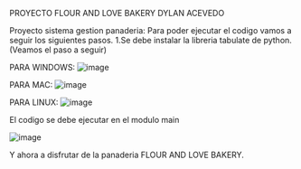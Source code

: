 PROYECTO FLOUR AND LOVE BAKERY DYLAN ACEVEDO

Proyecto sistema gestion panaderia:
Para poder ejecutar el codigo vamos a seguir los siguientes pasos.
1.Se debe instalar la libreria tabulate de python. (Veamos el paso a seguir)

PARA WINDOWS:
![image](https://github.com/user-attachments/assets/e4786c21-e9a4-42a5-9709-0460997427ed)

PARA MAC:
![image](https://github.com/user-attachments/assets/3b3a2caa-d459-46c3-8da3-ad613e7af308)

PARA LINUX:
![image](https://github.com/user-attachments/assets/1e814f4f-9c8c-44ae-93da-11913b43430e)


El codigo se debe ejecutar en el modulo main

![image](https://github.com/user-attachments/assets/e384145d-0aca-4696-a47e-0f5c653d1c6e)

Y ahora a disfrutar de la panaderia FLOUR AND LOVE BAKERY.
